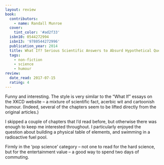 ```yaml
---
layout: review
book:
  contributors:
    - name: Randall Munroe
  cover:
    tint_color: '#ad2f33'
  isbn10: 0544272994
  isbn13: '9780544272996'
  publication_year: 2014
  title: What If? Serious Scientific Answers to Absurd Hypothetical Questions
  tags:
    - non-fiction
    - science
    - humour
review:
  date_read: 2017-07-15
  rating: 4
---
```


Funny and interesting. The style is very similar to the “What If” essays on the XKCD website – a mixture of scientific fact, acerbic wit and cartoonish humour. (Indeed, several of the chapters seem to be lifted directly from the original articles.)

I skipped a couple of chapters that I’d read before, but otherwise there was enough to keep me interested throughout. I particularly enjoyed the question about building a physical table of elements, and swimming in a radioactive fuel pool.

Firmly in the ‘pop science’ category – not one to read for the hard science, but for the entertainment value – a good way to spend two days of commuting.
